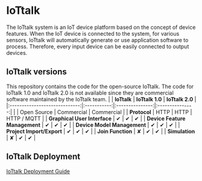 # IoTtalk
The IoTtalk system is an IoT device platform based on the concept of device features. When the IoT device is connected to the system, for various sensors, IoTtalk will automatically generate or use application software to process. Therefore, every input device can be easily connected to output devices.

## IoTtalk versions
This repository contains the code for the open-source IoTtalk. The code for IoTtalk 1.0 and IoTtalk 2.0 is not available since they are commercial software maintained by the IoTtalk team. 
|                               | **IoTtalk** | **IoTtalk 1.0** | **IoTtalk 2.0** |
|:-----------------------------:|:-----------:|:---------------:|:---------------:|
|                               | Open Source |   Commercial    |   Commercial    |
|         **Protocol**          |    HTTP     |      HTTP       |   HTTP / MQTT   |
| **Graphical User Interface**  |      ✔      |        ✔        |        ✔        |
| **Device Feature Management** |      ✔      |        ✔        |        ✔        |
|  **Device Model Management**  |      ✔      |        ✔        |        ✔        |
|   **Project Import/Export**   |      ✔      |        ✔        |        ✔        |
|       **Join Function**       |      ✘      |        ✔        |        ✔        |
|         **Simulation**         |      ✘      |        ✔        |        ✔        |



## IoTtalk Deployment
[IoTtalk Deployment Guide](docs/DEPLOYMENT.md)
